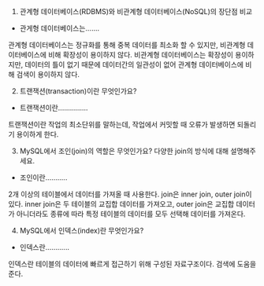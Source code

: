 1. 관계형 데이터베이스(RDBMS)와 비관계형 데이터베이스(NoSQL)의 장단점 비교

- 관게형 데이터베이스는.......

 관계형 데이터베이스는 정규화를 통해 중복 데이터를 최소화 할 수 있지만, 비관계형 데이터베이스에 비해 확장성이 용이하지 않다.
 비관계형 데이터베이스는 확장성이 용이하지만, 데이터의 틀이 없기 때문에 데이터간의 일관성이 없어 관계형 데이터베이스에 비해 검색이 용이하지 않다.

2. 트랜잭션(transaction)이란 무엇인가요?

- 트랜잭션이란...............
 
 트랜잭션이란 작업의 최소단위를 말하는데, 작업에서 커밋할 때 오류가 발생하면 되돌리기 용이하게 한다.

3. MySQL에서 조인(join)의 역할은 무엇인가요? 다양한 join의 방식에 대해 설명해주세요.

- 조인이란...........

 2개 이상의 테이블에서 데이터를 가져올 때 사용한다.
 join은 inner join, outer join이 있다. 
 inner join은 두 테이블의 교집합 데이터를 가져오고, outer join은 교집합 데이터가 아니더라도 종류에 따라 특정 테이블의 데이터를 모두 선택해 데이터를 가져온다.

4. MySQL에서 인덱스(index)란 무엇인가요?

- 인덱스란............

 인덱스란 테이블의 데이터에 빠르게 접근하기 위해 구성된 자료구조이다. 검색에 도움을 준다. 
 

